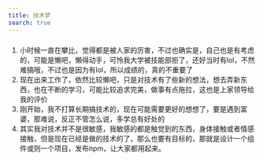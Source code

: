 ```yaml
---
title: 技术梦
search: true
---
```



### 
1. 小时候一直在攀比，觉得都是被人家的厉害，不过也确实是，自己也是有考虑的，可能是懒吧，懒得动手，可怜我大学被技能部拒了，还好当时有lol，不然难搞哦，不过也是因为有lol，所以成绩的，真的不重要了
2. 现在出来工作了，依然比较懒吧，只是对技术有了些新的想法，想去弄新东西，也在不断的学习，可能比较追求完美，做事有点拖拉，这也是上家领导给我的评价
3. 刚开始，我不打算长期搞技术的，现在可能需要更好的想想了，要是遇到富婆，那难说，反正不管怎么说，多学总有好处的
4. 其实我对技术并不是很敏感，我敏感的都是触觉到的东西，身体接触或者情感接触，但是现在已经是做的技术的了，那么也要有目标的，那就是设计一个组件或则一个项目，发布npm，让大家都用起来。
